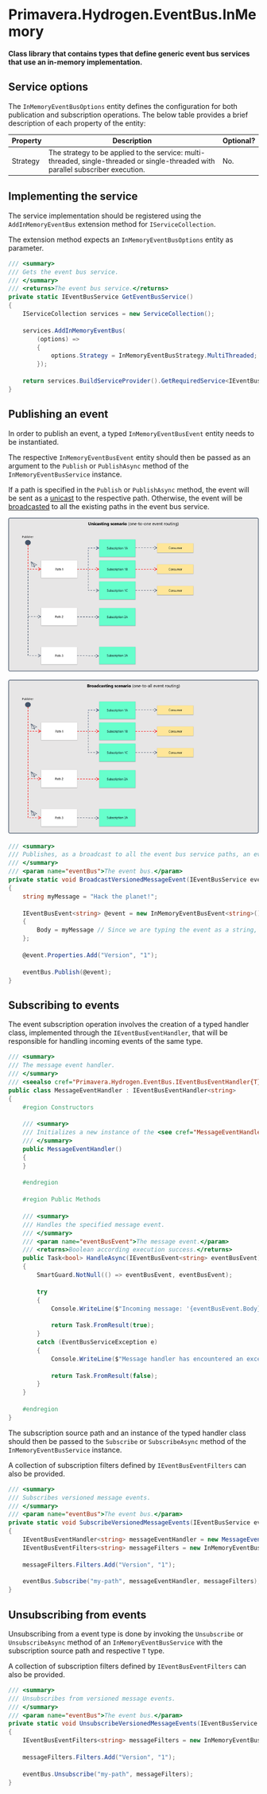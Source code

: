 # Primavera.Hydrogen.EventBus.InMemory

**Class library that contains types that define generic event bus services that use an in-memory implementation.**

## Service options

The `InMemoryEventBusOptions` entity defines the configuration for both publication and subscription operations. The below table provides a brief description of each property of the entity:

| Property | Description                                                                                                                        | Optional? |
|----------|------------------------------------------------------------------------------------------------------------------------------------|-----------|
| Strategy | The strategy to be applied to the service: multi-threaded, single-threaded or single-threaded with parallel subscriber execution.  | No.       |

## Implementing the service

The service implementation should be registered using the `AddInMemoryEventBus` extension method for `IServiceCollection`.

The extension method expects an `InMemoryEventBusOptions` entity as parameter.

```csharp
/// <summary>
/// Gets the event bus service.
/// </summary>
/// <returns>The event bus service.</returns>
private static IEventBusService GetEventBusService()
{
    IServiceCollection services = new ServiceCollection();

    services.AddInMemoryEventBus(
        (options) =>
        {
            options.Strategy = InMemoryEventBusStrategy.MultiThreaded;
        });

    return services.BuildServiceProvider().GetRequiredService<IEventBusService>();
}
```

## Publishing an event

In order to publish an event, a typed `InMemoryEventBusEvent` entity needs to be instantiated.

The respective `InMemoryEventBusEvent` entity should then be passed as an argument to the `Publish` or `PublishAsync` method of the `InMemoryEventBusService` instance.

If a path is specified in the `Publish` or `PublishAsync` method, the event will be sent as a [unicast](https://en.wikipedia.org/wiki/Unicast) to the respective path. Otherwise, the event will be [broadcasted](https://en.wikipedia.org/wiki/Broadcasting_(networking)) to all the existing paths in the event bus service.

![Unicasting scenario](_assets/inmemory-eventbus-unicasting.png)

![Broadcasting scenario](_assets/inmemory-eventbus-broadcasting.png)

```csharp
/// <summary>
/// Publishes, as a broadcast to all the event bus service paths, an event containing a versioned message.
/// </summary>
/// <param name="eventBus">The event bus.</param>
private static void BroadcastVersionedMessageEvent(IEventBusService eventBus)
{
    string myMessage = "Hack the planet!";

    IEventBusEvent<string> @event = new InMemoryEventBusEvent<string>()
    {
        Body = myMessage // Since we are typing the event as a string, we need to provide a string to the event body.
    };

    @event.Properties.Add("Version", "1");

    eventBus.Publish(@event);
}
```

## Subscribing to events

The event subscription operation involves the creation of a typed handler class, implemented through the `IEventBusEventHandler`, that will be responsible for handling incoming events of the same type.

```csharp
/// <summary>
/// The message event handler.
/// </summary>
/// <seealso cref="Primavera.Hydrogen.EventBus.IEventBusEventHandler{T}"/>
public class MessageEventHandler : IEventBusEventHandler<string>
{
    #region Constructors

    /// <summary>
    /// Initializes a new instance of the <see cref="MessageEventHandler"/> class.
    /// </summary>
    public MessageEventHandler()
    {
    }

    #endregion

    #region Public Methods

    /// <summary>
    /// Handles the specified message event.
    /// </summary>
    /// <param name="eventBusEvent">The message event.</param>
    /// <returns>Boolean according execution success.</returns>
    public Task<bool> HandleAsync(IEventBusEvent<string> eventBusEvent)
    {
        SmartGuard.NotNull(() => eventBusEvent, eventBusEvent);

        try
        {
            Console.WriteLine($"Incoming message: '{eventBusEvent.Body}'");

            return Task.FromResult(true);
        }
        catch (EventBusServiceException e)
        {
            Console.WriteLine($"Message handler has encountered an exception: '{e.Message}'");

            return Task.FromResult(false);
        }
    }

    #endregion
}
```

The subscription source path and an instance of the typed handler class should then be passed to the `Subscribe` or `SubscribeAsync` method of the `InMemoryEventBusService` instance.

A collection of subscription filters defined by `IEventBusEventFilters` can also be provided.

```csharp
/// <summary>
/// Subscribes versioned message events.
/// </summary>
/// <param name="eventBus">The event bus.</param>
private static void SubscribeVersionedMessageEvents(IEventBusService eventBus)
{
    IEventBusEventHandler<string> messageEventHandler = new MessageEventHandler();
    IEventBusEventFilters<string> messageFilters = new InMemoryEventBusEventFilters<string>();

    messageFilters.Filters.Add("Version", "1");

    eventBus.Subscribe("my-path", messageEventHandler, messageFilters);
}
```

## Unsubscribing from events

Unsubscribing from a event type is done by invoking the `Unsubscribe` or `UnsubscribeAsync` method of an `InMemoryEventBusService` with the subscription source path and respective `T` type.

A collection of subscription filters defined by `IEventBusEventFilters` can also be provided.

```csharp
/// <summary>
/// Unsubscribes from versioned message events.
/// </summary>
/// <param name="eventBus">The event bus.</param>
private static void UnsubscribeVersionedMessageEvents(IEventBusService eventBus)
{
    IEventBusEventFilters<string> messageFilters = new InMemoryEventBusEventFilters<string>();

    messageFilters.Filters.Add("Version", "1");

    eventBus.Unsubscribe("my-path", messageFilters);
}
```
